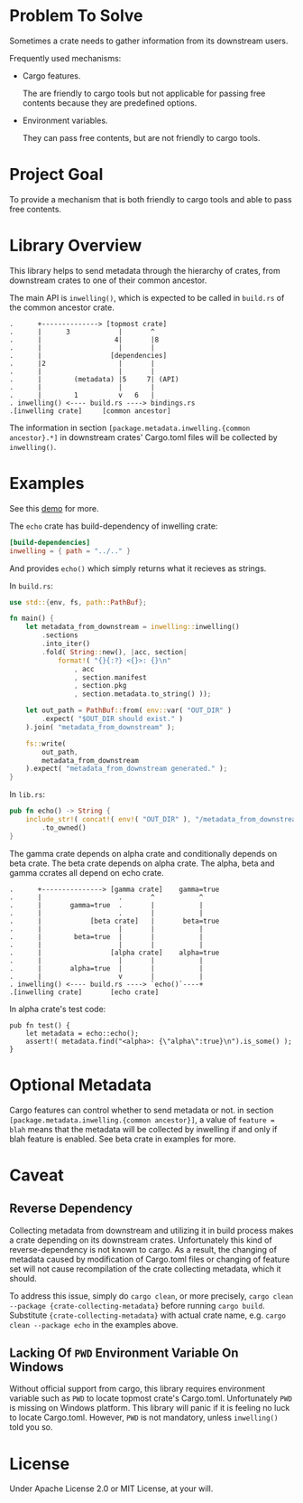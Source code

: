 # Problem To Solve

Sometimes a crate needs to gather information from its downstream users.

Frequently used mechanisms:

- Cargo features.

  The are friendly to cargo tools but not applicable for passing free contents
  because they are predefined options.

- Environment variables.

  They can pass free contents, but are not friendly to cargo tools.

# Project Goal

To provide a mechanism that is both friendly to cargo tools and able to pass
free contents.

# Library Overview

This library helps to send metadata through the hierarchy of crates, from
downstream crates to one of their common ancestor.

The main API is `inwelling()`, which is expected to be called in `build.rs` of
the common ancestor crate.

```text
.      +--------------> [topmost crate]
.      |      3            |       ^
.      |                  4|       |8
.      |                   |       |
.      |                 [dependencies]
.      |2                  |       |
.      |                   |       |
.      |        (metadata) |5     7| (API)
.      |                   |       |
.      |        1          v   6   |
. inwelling() <---- build.rs ----> bindings.rs
.[inwelling crate]     [common ancestor]
```

The information in section `[package.metadata.inwelling.{common ancestor}.*]`
in downstream crates' Cargo.toml files will be collected by `inwelling()`.

# Examples

See this [demo](https://github.com/oooutlk/inwelling/tree/main/examples/)
for more.

The `echo` crate has build-dependency of inwelling crate:

```toml
[build-dependencies]
inwelling = { path = "../.." }
```

And provides `echo()` which simply returns what it recieves as strings.

In `build.rs`:

```rust
use std::{env, fs, path::PathBuf};

fn main() {
    let metadata_from_downstream = inwelling::inwelling()
        .sections
        .into_iter()
        .fold( String::new(), |acc, section|
            format!( "{}{:?} <{}>: {}\n"
                , acc
                , section.manifest
                , section.pkg
                , section.metadata.to_string() ));

    let out_path = PathBuf::from( env::var( "OUT_DIR" )
        .expect( "$OUT_DIR should exist." )
    ).join( "metadata_from_downstream" );

    fs::write(
        out_path,
        metadata_from_downstream
    ).expect( "metadata_from_downstream generated." );
}
```

In `lib.rs`:

```rust
pub fn echo() -> String {
    include_str!( concat!( env!( "OUT_DIR" ), "/metadata_from_downstream" ))
        .to_owned()
}
```

The gamma crate depends on alpha crate and conditionally depends on beta crate.
The beta crate depends on alpha crate. The alpha, beta and gamma ccrates all
depend on echo crate.

```text
.      +---------------> [gamma crate]    gamma=true
.      |                   .       ^           ^
.      |       gamma=true  .       |           |
.      |                   .       |           |
.      |            [beta crate]   |       beta=true
.      |                   |       |           |
.      |        beta=true  |       |           |
.      |                   |       |           |
.      |                 [alpha crate]    alpha=true
.      |                   |       |           |
.      |       alpha=true  |       |           |
.      |                   v       |           |
. inwelling() <---- build.rs ----> `echo()`----+
.[inwelling crate]       [echo crate]
```

In alpha crate's test code:

```rust,no_run
pub fn test() {
    let metadata = echo::echo();
    assert!( metadata.find("<alpha>: {\"alpha\":true}\n").is_some() );
}
```

# Optional Metadata

Cargo features can control whether to send metadata or not. in section
`[package.metadata.inwelling.{common ancestor}]`, a value of `feature = blah`
means that the metadata will be collected by inwelling if and only if blah
feature is enabled. See beta crate in examples for more.

# Caveat

## Reverse Dependency

Collecting metadata from downstream and utilizing it in build process makes a
crate depending on its downstream crates. Unfortunately this kind of
reverse-dependency is not known to cargo. As a result, the changing of metadata
caused by modification of Cargo.toml files or changing of feature set will not
cause recompilation of the crate collecting metadata, which it should.

To address this issue, simply do `cargo clean`, or more precisely,
`cargo clean --package {crate-collecting-metadata}` before running
`cargo build`. Substitute `{crate-collecting-metadata}` with actual crate name,
e.g. `cargo clean --package echo` in the examples above.

## Lacking Of `PWD` Environment Variable On Windows

Without official support from cargo, this library requires environment variable
such as `PWD` to locate topmost crate's Cargo.toml. Unfortunately `PWD` is
missing on Windows platform. This library will panic if it is feeling no luck to
locate Cargo.toml. However, `PWD` is not mandatory, unless `inwelling()` told
you so.

# License

Under Apache License 2.0 or MIT License, at your will.

